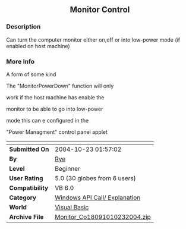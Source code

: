 ﻿<div align="center">

## Monitor Control


</div>

### Description

Can turn the computer monitor either on,off or into low-power mode (if enabled on host machine)
 
### More Info
 
A form of some kind

The "MonitorPowerDown" function will only

work if the host machine has enable the

monitor to be able to go into low-power

mode this can e configured in the

"Power Managment" control panel applet


<span>             |<span>
---                |---
**Submitted On**   |2004-10-23 01:57:02
**By**             |[Rye](https://github.com/Planet-Source-Code/PSCIndex/blob/master/ByAuthor/rye.md)
**Level**          |Beginner
**User Rating**    |5.0 (30 globes from 6 users)
**Compatibility**  |VB 6\.0
**Category**       |[Windows API Call/ Explanation](https://github.com/Planet-Source-Code/PSCIndex/blob/master/ByCategory/windows-api-call-explanation__1-39.md)
**World**          |[Visual Basic](https://github.com/Planet-Source-Code/PSCIndex/blob/master/ByWorld/visual-basic.md)
**Archive File**   |[Monitor\_Co18091010232004\.zip](https://github.com/Planet-Source-Code/rye-monitor-control__1-56393/archive/master.zip)








